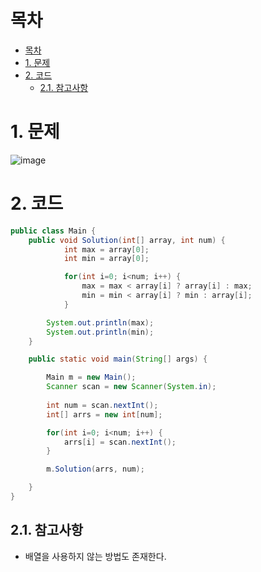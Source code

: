 # 목차
- [목차](#목차)
- [1. 문제](#1-문제)
- [2. 코드](#2-코드)
  - [2.1. 참고사항](#21-참고사항)

# 1. 문제
![image](https://user-images.githubusercontent.com/71534090/126175912-518f4c34-5b11-40fb-8f51-c213c7eb4b57.png)

# 2. 코드
```java
public class Main {
    public void Solution(int[] array, int num) {
            int max = array[0];
            int min = array[0];

            for(int i=0; i<num; i++) {
                max = max < array[i] ? array[i] : max;
                min = min < array[i] ? min : array[i];
            }

        System.out.println(max);
        System.out.println(min);
    }

    public static void main(String[] args) {

        Main m = new Main();
        Scanner scan = new Scanner(System.in);
        
        int num = scan.nextInt();
        int[] arrs = new int[num];

        for(int i=0; i<num; i++) {
            arrs[i] = scan.nextInt();
        }

        m.Solution(arrs, num);

    }
}

```

## 2.1. 참고사항
- 배열을 사용하지 않는 방법도 존재한다.